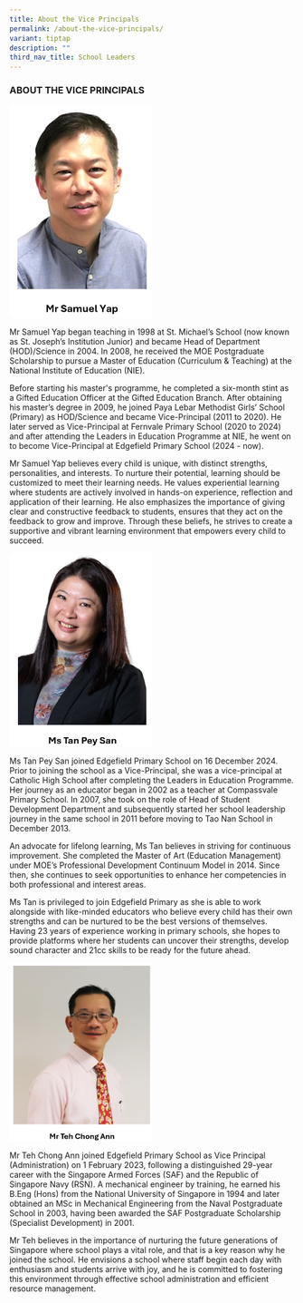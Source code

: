 ```yaml
---
title: About the Vice Principals
permalink: /about-the-vice-principals/
variant: tiptap
description: ""
third_nav_title: School Leaders
---
```

<h3>ABOUT THE VICE PRINCIPALS</h3>
<div class="isomer-image-wrapper">
<img style="width: 50%;" height="auto" width="100%" alt="" src="/images/Mr_Yap.png">
</div>
<p>Mr Samuel Yap began teaching in 1998 at St. Michael’s School (now known
as St. Joseph’s Institution Junior) and became Head of Department (HOD)/Science
in 2004. In 2008, he received the MOE Postgraduate Scholarship to pursue
a Master of Education (Curriculum &amp; Teaching) at the National Institute
of Education (NIE).</p>
<p>Before starting his master's programme, he completed a six-month stint
as a Gifted Education Officer at the Gifted Education Branch. After obtaining
his master’s degree in 2009, he joined Paya Lebar Methodist Girls’ School
(Primary) as HOD/Science and became Vice-Principal (2011 to 2020). He later
served as Vice-Principal at Fernvale Primary School (2020 to 2024) and
after attending the Leaders in Education Programme at NIE, he went on to
become Vice-Principal at Edgefield Primary School (2024 - now).</p>
<p>Mr Samuel Yap believes every child is unique, with distinct strengths,
personalities, and interests. To nurture their potential, learning should
be customized to meet their learning needs. He values experiential learning
where students are actively involved in hands-on experience, reflection
and application of their learning. He also emphasizes the importance of
giving clear and constructive feedback to students, ensures that they act
on the feedback to grow and improve. Through these beliefs, he strives
to create a supportive and vibrant learning environment that empowers every
child to succeed.</p>
<p></p>
<p></p>
<div class="isomer-image-wrapper">
<img style="width: 50%;" height="auto" width="100%" alt="" src="/images/Ms_Tan_Pey_San.png">
</div>
<p>Ms Tan Pey San joined Edgefield Primary School on 16 December 2024. Prior
to joining the school as a Vice-Principal, she was a vice-principal at
Catholic High School after completing the Leaders in Education Programme.
Her journey as an educator began in 2002 as a teacher at Compassvale Primary
School. In 2007, she took on the role of Head of Student Development Department
and subsequently started her school leadership journey in the same school
in 2011 before moving to Tao Nan School in December 2013.</p>
<p>An advocate for lifelong learning, Ms Tan believes in striving for continuous
improvement. She completed the Master of Art (Education Management) under
MOE’s Professional Development Continuum Model in 2014. Since then, she
continues to seek opportunities to enhance her competencies in both professional
and interest areas.</p>
<p>Ms Tan is privileged to join Edgefield Primary as she is able to work
alongside with like-minded educators who believe every child has their
own strengths and can be nurtured to be the best versions of themselves.
Having 23 years of experience working in primary schools, she hopes to
provide platforms where her students can uncover their strengths, develop
sound character and 21cc skills to be ready for the future ahead.</p>
<p></p>
<p></p>
<div class="isomer-image-wrapper">
<img style="width: 50%;" height="auto" width="100%" alt="" src="/images/Mr_Teh.png">
</div>
<p>Mr Teh Chong Ann joined Edgefield Primary School as Vice Principal (Administration)
on 1 February 2023, following a distinguished 29-year career with the Singapore
Armed Forces (SAF) and the Republic of Singapore Navy (RSN). A mechanical
engineer by training, he earned his B.Eng (Hons) from the National University
of Singapore in 1994 and later obtained an MSc in Mechanical Engineering
from the Naval Postgraduate School in 2003, having been awarded the SAF
Postgraduate Scholarship (Specialist Development) in 2001.</p>
<p>Mr Teh believes in the importance of nurturing the future generations
of Singapore where school plays a vital role, and that is a key reason
why he joined the school. He envisions a school where staff begin each
day with enthusiasm and students arrive with joy, and he is committed to
fostering this environment through effective school administration and
efficient resource management.</p>
<p></p>
<p></p>
<p></p>